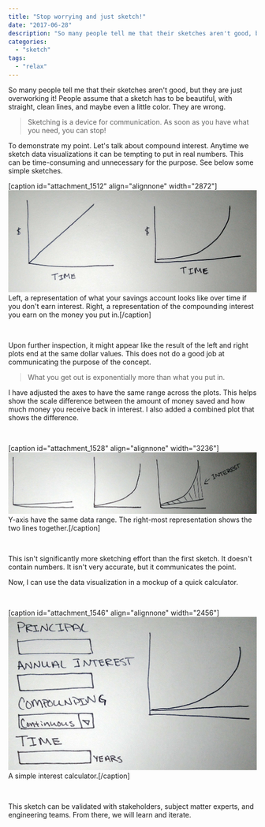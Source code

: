 ```yaml
---
title: "Stop worrying and just sketch!"
date: "2017-06-28"
description: "So many people tell me that their sketches aren't good, but they are just overworking it! People assume that a sketch has to be beautiful, with straight, clean lines, and maybe even a little color. They are wrong."
categories: 
  - "sketch"
tags: 
  - "relax"
---
```


So many people tell me that their sketches aren't good, but they are just overworking it! People assume that a sketch has to be beautiful, with straight, clean lines, and maybe even a little color. They are wrong.

> Sketching is a device for communication. As soon as you have what you need, you can stop!

To demonstrate my point. Let's talk about compound interest. Anytime we sketch data visualizations it can be tempting to put in real numbers. This can be time-consuming and unnecessary for the purpose. See below some simple sketches.

\[caption id="attachment\_1512" align="alignnone" width="2872"\]![basic sketch_1.jpg](./images/basic-sketch_1.jpg) Left, a representation of what your savings account looks like over time if you don't earn interest. Right, a representation of the compounding interest you earn on the money you put in.\[/caption\]

 

Upon further inspection, it might appear like the result of the left and right plots end at the same dollar values. This does not do a good job at communicating the purpose of the concept.

> What you get out is exponentially more than what you put in.

I have adjusted the axes to have the same range across the plots. This helps show the scale difference between the amount of money saved and how much money you receive back in interest. I also added a combined plot that shows the difference.

 

\[caption id="attachment\_1528" align="alignnone" width="3236"\]![basic sketch_3.jpg](./images/basic-sketch_3.jpg) Y-axis have the same data range. The right-most representation shows the two lines together.\[/caption\]

 

This isn't significantly more sketching effort than the first sketch. It doesn't contain numbers. It isn't very accurate, but it communicates the point.

Now, I can use the data visualization in a mockup of a quick calculator.

 

\[caption id="attachment\_1546" align="alignnone" width="2456"\]![basic sketch_4.jpg](./images/basic-sketch_4.jpg) A simple interest calculator.\[/caption\]

 

This sketch can be validated with stakeholders, subject matter experts, and engineering teams. From there, we will learn and iterate.
